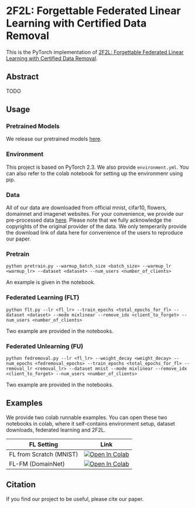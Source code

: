 # 2F2L: Forgettable Federated Linear Learning with Certified Data Removal

This is the PyTorch implementation of [2F2L: Forgettable Federated Linear Learning with Certified Data Removal](https://arxiv.org/abs/2306.02216).

## Abstract
TODO

## Usage

### Pretrained Models
We release our pretrained models [here](https://object-arbutus.cloud.computecanada.ca:443/rjin/2F2L/checkpoint.zip).

### Environment
This project is based on PyTorch 2.3. We also provide `environment.yml`. You can also refer to the colab notebook for setting up the environmenr using pip.

### Data
All of our data are downloaded from official mnist, cifar10, flowers, domainnet and imagenet websites. For your convenience, we provide our pre-processed data [here](https://object-arbutus.cloud.computecanada.ca:443/rjin/2F2L/data.zip). Please note that we fully acknowledge the copyrights of the original provider of the data. We only temperarily provide the download link of data here for convenience of the users to reproduce our paper.

### Pretrain
```
python pretrain.py --warmup_batch_size <batch_size> --warmup_lr <warmup_lr> --dataset <dataset> --num_users <number_of_clients>
```
An example is given in the notebook.

### Federated Learning (FLT)
```
python flt.py --lr <fl_lr> --train_epochs <total_epochs_for_fl> --dataset <dataset> --mode mixlinear --remove_idx <client_to_forget> --num_users <number_of_clients>
```
Two example are provided in the notebooks.

### Federated Unlearning (FU)
```
python fedremoval.py --lr <fl_lr> --weight_decay <weight_decay> --num_epochs <fedremoval_epochs> --train_epochs <total_epochs_for_fl> --removal_lr <removal_lr> --dataset mnist --mode mixlinear --remove_idx <client_to_forget> --num_users <number_of_clients>
```
Two example are provided in the notebooks.

## Examples
We provide two colab runnable examples. You can open these two notebooks in colab, where it self-contains environment setup, dataset downloads, federated learning and 2F2L.

|  FL Setting   | Link  |
|  ----  | ----  |
| FL from Scratch (MNIST) | [![Open In Colab](https://colab.research.google.com/assets/colab-badge.svg)](https://colab.research.google.com/github/Nanboy-Ronan/2F2L-Federated-Unlearning/blob/main/notebooks/mnist.ipynb) |
| FL-FM (DomainNet)  | [![Open In Colab](https://colab.research.google.com/assets/colab-badge.svg)](https://colab.research.google.com/github/Nanboy-Ronan/2F2L-Federated-Unlearning/blob/main/notebooks/domainnet.ipynb) |

## Citation
If you find our project to be useful, please cite our paper.
```
```
